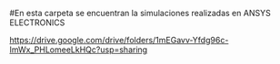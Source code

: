 #En esta carpeta se encuentran la simulaciones realizadas en ANSYS ELECTRONICS

https://drive.google.com/drive/folders/1mEGavv-Yfdg96c-ImWx_PHLomeeLkHQc?usp=sharing
